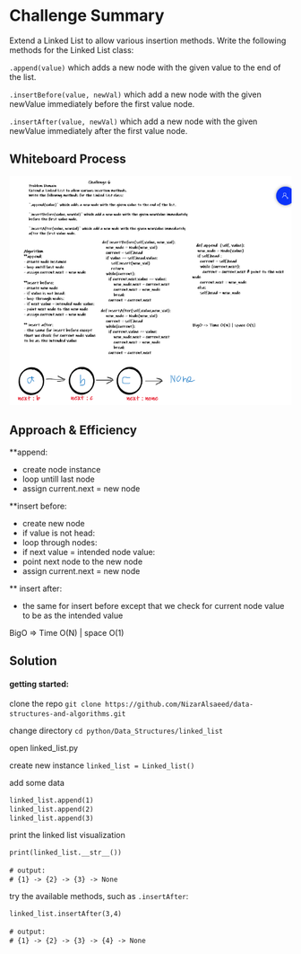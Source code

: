 
# Challenge Summary
<!-- Description of the challenge -->
Extend a Linked List to allow various insertion methods.
Write the following methods for the Linked List class:

`.append(value)` which adds a new node with the given value to the end of the list.

`.insertBefore(value, newVal)` which add a new node with the given newValue immediately before the first value node.

`.insertAfter(value, newVal)` which add a new node with the given newValue immediately after the first value node.

## Whiteboard Process
<!-- Embedded whiteboard image -->
![img](../../assets/linked_list.png)

## Approach & Efficiency
<!-- What approach did you take? Why? What is the Big O space/time for this approach? -->

**append:
- create node instance
- loop untill last node
- assign current.next = new node

**insert before:
- create new node
- if value is not head:
- loop through nodes:
- if next value = intended node value:
- point next node to the new node
- assign current.next = new node

** insert after:
- the same for insert before except
that we check for current node value
to be as the intended value


BigO => Time O(N) | space O(1)


## Solution
<!-- Show how to run your code, and examples of it in action -->

#### getting started:
clone the repo `git clone https://github.com/NizarAlsaeed/data-structures-and-algorithms.git`

change directory `cd python/Data_Structures/linked_list`

open linked_list.py

create new instance `linked_list = Linked_list()`

add some data
```
linked_list.append(1)
linked_list.append(2)
linked_list.append(3)
```

print the linked list visualization
```
print(linked_list.__str__())

# output:
# {1} -> {2} -> {3} -> None
```

try the available methods, such as `.insertAfter`:
```
linked_list.insertAfter(3,4)

# output:
# {1} -> {2} -> {3} -> {4} -> None
```
